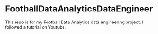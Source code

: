 # FootballDataAnalyticsDataEngineer
This repo is for my Football Data Analytics data engineering project. I followed a tutorial on Youtube.
